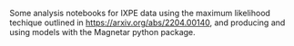 Some analysis notebooks for IXPE data using the maximum likelihood techique outlined in https://arxiv.org/abs/2204.00140, and producing and using models with the Magnetar python package.
